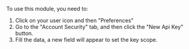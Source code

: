 To use this module, you need to:

1. Click on your user icon and then "Preferences"
2. Go to the "Account Security" tab, and then click the "New Api Key" button.
3. Fill the data, a new field will appear to set the key scope.
